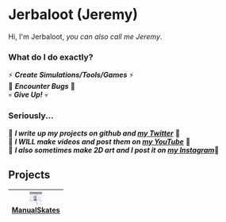 # Jerbaloot (Jeremy)
Hi, I'm Jerbaloot, *you can also call me Jeremy*. 

### **What do I do exactly?**

   ⚡ ***Create Simulations/Tools/Games*** ⚡<br>
   🤔 ***Encounter Bugs*** 🤔<br>
   💀 ***Give Up!*** 💀 <br>

<!--
1. Trying out programming ideas and then figuring out why they're actually not very good ideas. 
2. Write up my conclusions so check out the Read-Mes for the repositories if you want to see my thoughts and conclusions.
-->

### Seriously...

💬 ***I write up my projects on github and <a href="https://twitter.com/Jerbaloot">my Twitter***</a> 💬<br>
🎥 ***I WILL make videos and post them on <a href="https://youtube.com/@Jerbaloot">my YouTube***</a> 🎥<br>
🎨 ***I also sometimes make 2D art and I post it on <a href="https://instagram.com/Jerbaloot">my Instagram***</a>🎨

## Projects

<!--
### Godot
-->
| <a href="https://github.com/Jerbaloot/ManualSkates"><img style="max-width: 25px;" src="https://github.com/Jerbaloot/ManualSkates/blob/main/icon_small.png"><br>ManualSkates</a> |
| -------- |

<!--
**Jerbaloot/Jerbaloot** is a ✨ _special_ ✨ repository because its `README.md` (this file) appears on your GitHub profile.

Here are some ideas to get you started:

- 🔭 I’m currently working on ...
- 🌱 I’m currently learning ...
- 👯 I’m looking to collaborate on ...
- 🤔 I’m looking for help with ...
- 💬 Ask me about ...
- 📫 How to reach me: ...
- 😄 Pronouns: ...
- ⚡ Fun fact: ...
-->
#
